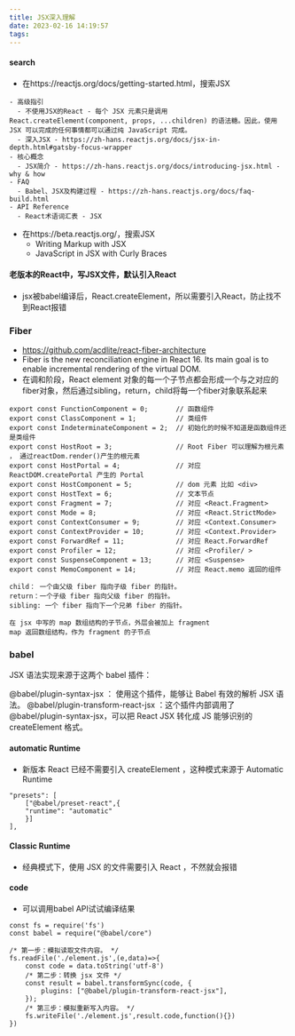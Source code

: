 ```yaml
---
title: JSX深入理解
date: 2023-02-16 14:19:57
tags:
---
```

#### search
- 在https://reactjs.org/docs/getting-started.html，搜索JSX
```
- 高级指引
  - 不使用JSX的React - 每个 JSX 元素只是调用 React.createElement(component, props, ...children) 的语法糖。因此，使用 JSX 可以完成的任何事情都可以通过纯 JavaScript 完成。
  - 深入JSX - https://zh-hans.reactjs.org/docs/jsx-in-depth.html#gatsby-focus-wrapper
- 核心概念
  - JSX简介 - https://zh-hans.reactjs.org/docs/introducing-jsx.html - why & how
- FAQ
  - Babel、JSX及构建过程 - https://zh-hans.reactjs.org/docs/faq-build.html
- API Reference
  - React术语词汇表 - JSX

```
- 在https://beta.reactjs.org/，搜索JSX
  - Writing Markup with JSX
  - JavaScript in JSX with Curly Braces


#### 老版本的React中，写JSX文件，默认引入React
- jsx被babel编译后，React.createElement，所以需要引入React，防止找不到React报错


### Fiber
- https://github.com/acdlite/react-fiber-architecture
- Fiber is the new reconciliation engine in React 16. Its main goal is to enable incremental rendering of the virtual DOM.
- 在调和阶段，React element 对象的每一个子节点都会形成一个与之对应的fiber对象，然后通过sibling，return，child将每一个fiber对象联系起来

```
export const FunctionComponent = 0;       // 函数组件
export const ClassComponent = 1;          // 类组件
export const IndeterminateComponent = 2;  // 初始化的时候不知道是函数组件还是类组件 
export const HostRoot = 3;                // Root Fiber 可以理解为根元素 ， 通过reactDom.render()产生的根元素
export const HostPortal = 4;              // 对应  ReactDOM.createPortal 产生的 Portal 
export const HostComponent = 5;           // dom 元素 比如 <div>
export const HostText = 6;                // 文本节点
export const Fragment = 7;                // 对应 <React.Fragment> 
export const Mode = 8;                    // 对应 <React.StrictMode>   
export const ContextConsumer = 9;         // 对应 <Context.Consumer>
export const ContextProvider = 10;        // 对应 <Context.Provider>
export const ForwardRef = 11;             // 对应 React.ForwardRef
export const Profiler = 12;               // 对应 <Profiler/ >
export const SuspenseComponent = 13;      // 对应 <Suspense>
export const MemoComponent = 14;          // 对应 React.memo 返回的组件
```

```
child： 一个由父级 fiber 指向子级 fiber 的指针。
return：一个子级 fiber 指向父级 fiber 的指针。
sibling: 一个 fiber 指向下一个兄弟 fiber 的指针。
```

```
在 jsx 中写的 map 数组结构的子节点，外层会被加上 fragment 
map 返回数组结构，作为 fragment 的子节点
```


### babel
JSX 语法实现来源于这两个 babel 插件：

@babel/plugin-syntax-jsx ： 使用这个插件，能够让 Babel 有效的解析 JSX 语法。
@babel/plugin-transform-react-jsx ：这个插件内部调用了 @babel/plugin-syntax-jsx，可以把 React JSX 转化成 JS 能够识别的 createElement 格式。
#### automatic Runtime
- 新版本 React 已经不需要引入 createElement ，这种模式来源于 Automatic Runtime
```
"presets": [    
    ["@babel/preset-react",{
    "runtime": "automatic"
    }]     
],
```
#### Classic Runtime
- 经典模式下，使用 JSX 的文件需要引入 React ，不然就会报错

#### code
- 可以调用babel API试试编译结果
```
const fs = require('fs')
const babel = require("@babel/core")

/* 第一步：模拟读取文件内容。 */
fs.readFile('./element.js',(e,data)=>{ 
    const code = data.toString('utf-8')
    /* 第二步：转换 jsx 文件 */
    const result = babel.transformSync(code, {
        plugins: ["@babel/plugin-transform-react-jsx"],
    });
    /* 第三步：模拟重新写入内容。 */
    fs.writeFile('./element.js',result.code,function(){})
})

```